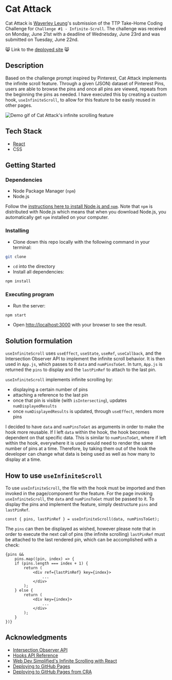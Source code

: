 # Cat Attack

Cat Attack is [Waverley Leung](https://github.com/wlcreate)'s submission of the TTP Take-Home Coding Challenge for `Challenge #1 - Infinite-Scroll`. The challenge was received on Monday, June 21st with a deadline of Wednesday, June 23rd and was submitted on Tuesday, June 22nd.

😸 Link to the [deployed site](https://wlcreate.github.io/TTP-Infinite-Scroll/) 😸

## Description

Based on the challenge prompt inspired by Pinterest, Cat Attack implements the infinite scroll feature. Through a given (JSON) dataset of Pinterest Pins, users are able to browse the pins and once all pins are viewed, repeats from the beginning the pins as needed. I have executed this by creating a custom hook, `useInfiniteScroll`, to allow for this feature to be easily reused in other pages.

![Demo gif of Cat Attack's infinite scrolling feature](./demo/Cat-Attack.gif)

## Tech Stack

- [React](https://reactjs.org)
- CSS

## Getting Started

### Dependencies

- Node Package Manager (`npm`)
- Node.js

Follow the [instructions here to install Node.js and `npm`](https://nodejs.org/en/). Note that `npm` is distributed with Node.js which means that when you download Node.js, you automatically get `npm` installed on your computer.

### Installing

- Clone down this repo locally with the following command in your terminal:

```bash
git clone
```

- `cd` into the directory
- Install all dependencies:

```bash
npm install
```

### Executing program

- Run the server:

```bash
npm start
```

- Open [http://localhost:3000](http://localhost:3000) with your browser to see the result.

## Solution formulation

`useInfiniteScroll` uses `useEffect`, `useState`, `useRef`, `useCallback`, and the Intersection Observer API to implement the infinite scroll behavior. It is then used in `App.js`, which passes to it `data` and `numPinsToGet`. In turn, `App.js` is returned the `pins` to display and the `lastPinRef` to attach to the last pin.

`useInfiniteScroll` implements infinite scrolling by:

- displaying a certain number of pins
- attaching a reference to the last pin
- once that pin is visible (with `isIntersecting`), updates `numDisplayedResults`
- once `numDisplayedResults` is updated, through `useEffect`, renders more pins

I decided to have `data` and `numPinsToGet` as arguments in order to make the hook more reusable. If I left `data` within the hook, the hook becomes dependent on that specific data. This is similar to `numPinsToGet`, where if left within the hook, everywhere it is used would need to render the same number of pins at a time. Therefore, by taking them out of the hook the developer can change what data is being used as well as how many to display at a time.

## How to use `useInfiniteScroll`

To use `useInfiniteScroll`, the file with the hook must be imported and then invoked in the page/component for the feature. For the page invoking `useInfiniteScroll`, the `data` and `numPinsToGet` must be passed to it. To display the pins and implement the feature, simply destructure `pins` and `lastPinRef`.

```
const { pins, lastPinRef } = useInfiniteScroll(data, numPinsToGet);
```

The `pins` can then be displayed as wished, however please note that in order to execute the next call of pins (the infinite scrolling) `lastPinRef` must be attached to the last rendered pin, which can be accomplished with a check:

```
{pins &&
    pins.map((pin, index) => {
    if (pins.length === index + 1) {
        return (
            <div ref={lastPinRef} key={index}>
                ...
            </div>
        );
    } else {
        return (
            <div key={index}>
                ...
            </div>
        );
    }
})}
```

## Acknowledgments

- [Intersection Observer API](https://developer.mozilla.org/en-US/docs/Web/API/Intersection_Observer_API)
- [Hooks API Reference](https://reactjs.org/docs/hooks-reference.html)
- [Web Dev Simplified's Infinite Scrolling with React](https://www.youtube.com/watch?v=NZKUirTtxcg)
- [Deploying to GitHub Pages](https://dzone.com/articles/how-to-deploy-react-apps-for-free-with-github-page)
- [Deploying to GitHub Pages from CRA](https://create-react-app.dev/docs/deployment/#github-pages)
